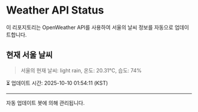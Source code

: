 
# Weather API Status

이 리포지토리는 OpenWeather API를 사용하여 서울의 날씨 정보를 자동으로 업데이트합니다.

## 현재 서울 날씨
> 서울의 현재 날씨: light rain, 온도: 20.31°C, 습도: 74%

⏳ 업데이트 시간: 2025-10-10 01:54:11 (KST)

---
자동 업데이트 봇에 의해 관리됩니다.
